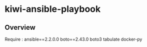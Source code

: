 # kiwi-ansible-playbook

## Overview
Require : 
ansible==2.2.0.0
boto==2.43.0
boto3
tabulate
docker-py